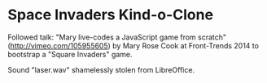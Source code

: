 # Space Invaders Kind-o-Clone

Followed talk: "Mary live-codes a JavaScript game from scratch"
(http://vimeo.com/105955605) by Mary Rose Cook at Front-Trends 2014 to
bootstrap a "Square Invaders" game.


Sound "laser.wav" shamelessly stolen from LibreOffice.
